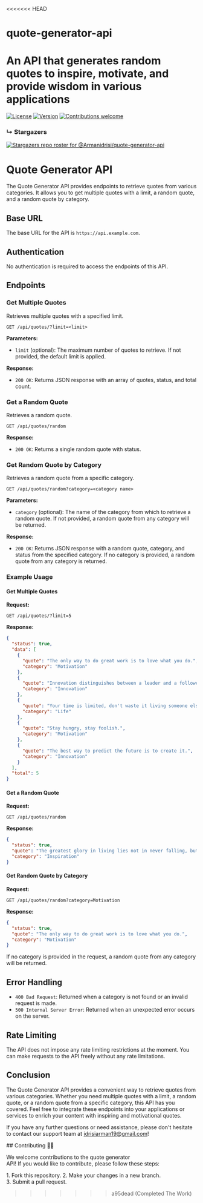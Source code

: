 <<<<<<< HEAD
# quote-generator-api
An API that generates random quotes to inspire, motivate, and provide wisdom in various applications
=======
[![License](https://img.shields.io/badge/license-MIT-blue.svg)](https://github.com/Armanidrisi/quote-generator-api/blob/master/LICENSE)
[![Version](https://img.shields.io/badge/version-1.0.0-blue.svg)](https://github.com/Armanidrisi/quote-generator-api/releases)
[![Contributions welcome](https://img.shields.io/badge/contributions-welcome-brightgreen.svg)](https://github.com/Armanidrisi/quote-generator-api/issues)

### &#8627; Stargazers

[![Stargazers repo roster for @Armanidrisi/quote-generator-api](https://reporoster.com/stars/Armanidrisi/quote-generator-api)](https://github.com/Armanidrisi/quote-generator-api/stargazers)

# Quote Generator API

The Quote Generator API provides endpoints to retrieve quotes from various categories. It allows you to get multiple quotes with a limit, a random quote, and a random quote by category.

## Base URL

The base URL for the API is `https://api.example.com`.

## Authentication

No authentication is required to access the endpoints of this API.

## Endpoints

### Get Multiple Quotes

Retrieves multiple quotes with a specified limit.

```
GET /api/quotes/?limit=<limit>
```

**Parameters:**

- `limit` (optional): The maximum number of quotes to retrieve. If not provided, the default limit is applied.

**Response:**

- `200 OK`: Returns JSON response with an array of quotes, status, and total count.

### Get a Random Quote

Retrieves a random quote.

```
GET /api/quotes/random
```

**Response:**

- `200 OK`: Returns a single random quote with status.

### Get Random Quote by Category

Retrieves a random quote from a specific category.

```
GET /api/quotes/random?category=<category name>
```

**Parameters:**

- `category` (optional): The name of the category from which to retrieve a random quote. If not provided, a random quote from any category will be returned.

**Response:**

- `200 OK`: Returns JSON response with a random quote, category, and status from the specified category. If no category is provided, a random quote from any category is returned.

### Example Usage

#### Get Multiple Quotes

**Request:**

```
GET /api/quotes/?limit=5
```

**Response:**

```json
{
  "status": true,
  "data": [
    {
      "quote": "The only way to do great work is to love what you do.",
      "category": "Motivation"
    },
    {
      "quote": "Innovation distinguishes between a leader and a follower.",
      "category": "Innovation"
    },
    {
      "quote": "Your time is limited, don't waste it living someone else's life.",
      "category": "Life"
    },
    {
      "quote": "Stay hungry, stay foolish.",
      "category": "Motivation"
    },
    {
      "quote": "The best way to predict the future is to create it.",
      "category": "Innovation"
    }
  ],
  "total": 5
}
```

#### Get a Random Quote

**Request:**

```
GET /api/quotes/random
```

**Response:**

```json
{
  "status": true,
  "quote": "The greatest glory in living lies not in never falling, but in rising every time we fall.",
  "category": "Inspiration"
}
```

#### Get Random Quote by Category

**Request:**

```
GET /api/quotes/random?category=Motivation
```

**Response:**

```json
{
  "status": true,
  "quote": "The only way to do great work is to love what you do.",
  "category": "Motivation"
}
```

If no category is provided in the request, a random quote from any category will be returned.

## Error Handling

- `400 Bad Request`: Returned when a category is not found or an invalid request is made.
- `500 Internal Server Error`: Returned when an unexpected error occurs on the server.

## Rate Limiting

The API does not impose any rate limiting restrictions at the moment. You can make requests to the API freely without any rate limitations.

## Conclusion

The Quote Generator API provides a convenient way to retrieve quotes from various categories. Whether you need multiple quotes with a limit, a random quote, or a random quote from a specific category, this API has you covered. Feel free to integrate these endpoints into your applications or services to enrich your content with inspiring and motivational quotes.

If you have any further questions or need assistance, please don't hesitate to contact our support team at idrisiarman19@gmail.com!

## Contributing 🤝🏼

We welcome contributions to the quote generator API! If you would like to contribute, please follow these steps:

1. Fork this repository.
2. Make your changes in a new branch.
3. Submit a pull request.
>>>>>>> a95dead (Completed The Work)
